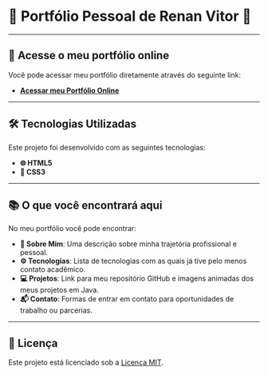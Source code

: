 # 🌟 Portfólio Pessoal de Renan Vitor 🌟

---

## 🚀 Acesse o meu portfólio online

Você pode acessar meu portfólio diretamente através do seguinte link:

- [**Acessar meu Portfólio Online**](https://renancvitor.github.io/portfolio/)

---

## 🛠️ Tecnologias Utilizadas

Este projeto foi desenvolvido com as seguintes tecnologias:

- **🌐 HTML5**
- **🎨 CSS3**

---

## 📚 O que você encontrará aqui

No meu portfólio você pode encontrar:

- **👤 Sobre Mim**: Uma descrição sobre minha trajetória profissional e pessoal.
- **⚙️ Tecnologias**: Lista de tecnologias com as quais já tive pelo menos contato acadêmico.
- **💻 Projetos**: Link para meu repositório GitHub e imagens animadas dos meus projetos em Java.
- **📬 Contato**: Formas de entrar em contato para oportunidades de trabalho ou parcerias.

---

## 📄 Licença

Este projeto está licenciado sob a [Licença MIT](LICENSE).
